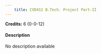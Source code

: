 ```yaml
---
    title: CVD412 B.Tech. Project Part-II
---
```

**Credits:** 6 (0-0-12)



#### Description 
No description available